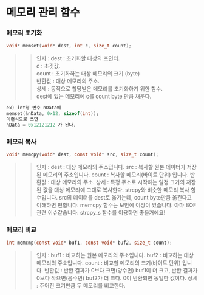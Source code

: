 # 메모리 관리 함수

### 메모리 초기화
```C
void* memset(void* dest, int c, size_t count);
```
>> 인자 : dest : 초기화할 대상의 포인터.  
>>       c : 초깃값.  
>>       count : 초기화하는 대상 메모리의 크기.(byte)  
>> 반환값 : 대상 메모리의 주소.  
>> 상세 : 동적으로 할당받은 메모리를 초기화하기 위한 함수.  
>>       dest에 있는 메모리에 c를 count byte 만큼 채운다.  
```C
ex) int형 변수 nData에 
memset(&nData, 0x12, sizeof(int));
이런식으로 쓰면 
nData = 0x12121212 가 된다.
```

### 메모리 복사
```C
void* memcpy(void* dest, const void* src, size_t count);
```
>> 인자 : dest : 대상 메모리의 주소입니다.
>>        src : 복사할 원본 데이터가 저장된 메모리의 주소입니다.
>>        count : 복사할 메모리(바이트 단위) 입니다.
>> 반환값 : 대상 메모리의 주소.
>> 상세 : 특정 주소로 시작하는 일정 크기의 저장된 값을 대상 
>>       메모리에 그대로 복사한다.
>> strcpy와 비슷한 메모리 복사 함수입니다.
>> src의 데이터를 dest로 옮기는데, count byte만큼 옮긴다고 이해하면 편합니다.
>> memcpy 함수는 보안에 이상이 있습니다. 아마 BOF관련
>> 이슈같습니다. strcpy_s 함수를 이용하면 좋을거에요!

### 메모리 비교
```C
int memcmp(const void* buf1, const void* buf2, size_t count);
```
>> 인자 : buf1 : 비교하는 원본 메모리의 주소입니다.
>>        buf2 : 비교하는 대상 메모리의 주소입니다.
>>        count : 비교할 메모리의 크기(바이트 단위) 입니다.
>> 반환값 : 반환 결과가 0보다 크면(양수면) buf1이 더 크고,
>>         반환 결과가 0보다 작으면(음수면) buf2가 더 크다.
>>         0이 반환되면 동일한 값이다.
>> 상세 : 주어진 크기만큼 두 메모리를 비교한다.
